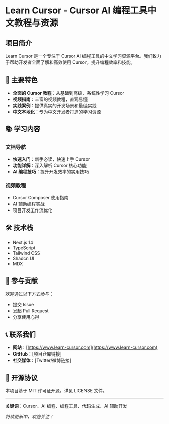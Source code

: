 # Learn Cursor - Cursor AI 编程工具中文教程与资源

## 项目简介

Learn Cursor 是一个专注于 Cursor AI 编程工具的中文学习资源平台。我们致力于帮助开发者全面了解和高效使用 Cursor，提升编程效率和技能。

## 🚀 主要特色

- **全面的 Cursor 教程**：从基础到高级，系统性学习 Cursor
- **视频指南**：丰富的视频教程，直观易懂
- **实践案例**：提供真实的开发场景和最佳实践
- **中文本地化**：专为中文开发者打造的学习资源

## 📚 学习内容

### 文档导航
- **快速入门**：新手必读，快速上手 Cursor
- **功能详解**：深入解析 Cursor 核心功能
- **AI 编程技巧**：提升开发效率的实用技巧

### 视频教程
- Cursor Composer 使用指南
- AI 辅助编程实战
- 项目开发工作流优化

## 🛠 技术栈

- Next.js 14
- TypeScript
- Tailwind CSS
- Shadcn UI
- MDX

## 🤝 参与贡献

欢迎通过以下方式参与：
- 提交 Issue
- 发起 Pull Request
- 分享使用心得

## 📞 联系我们

- **网站**：[https://www.learn-cursor.com](https://www.learn-cursor.com)
- **GitHub**：[项目仓库链接]
- **社交媒体**：[Twitter/微博链接]

## 📄 开源协议

本项目基于 MIT 许可证开源。详见 LICENSE 文件。

---

**关键词**：Cursor、AI 编程、编程工具、代码生成、AI 辅助开发

*持续更新中，欢迎关注！*